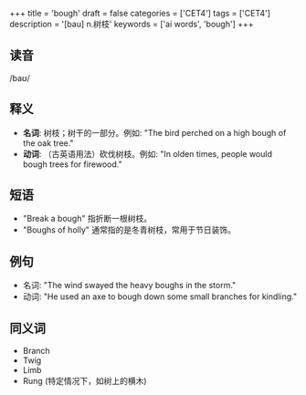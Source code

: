+++
title = 'bough'
draft = false
categories = ['CET4']
tags = ['CET4']
description = '[bau] n.树枝'
keywords = ['ai words', 'bough']
+++

## 读音
/baʊ/

## 释义
- **名词**: 树枝；树干的一部分。例如: "The bird perched on a high bough of the oak tree."
- **动词**: （古英语用法）砍伐树枝。例如: "In olden times, people would bough trees for firewood."

## 短语
- "Break a bough" 指折断一根树枝。
- "Boughs of holly" 通常指的是冬青树枝，常用于节日装饰。

## 例句
- 名词: "The wind swayed the heavy boughs in the storm."
- 动词: "He used an axe to bough down some small branches for kindling."

## 同义词
- Branch
- Twig
- Limb
- Rung (特定情况下，如树上的横木)
